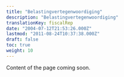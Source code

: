 ```yaml
---
title: "Belastingvertegenwoordiging"
description: "Belastingvertegenwoordiging"
translationKey: fiscalRep
date: "2004-07-12T21:53:26.000Z"
lastmod: "2011-08-24T10:37:38.000Z"
draft: false
toc: true
weight: 10
---
```


Content of the page coming soon.
